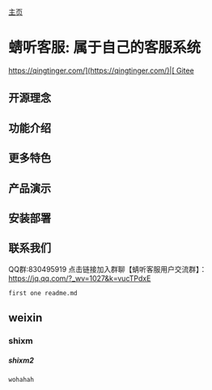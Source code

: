 [主页](https://qingtinger.com/)　
# 蜻听客服: 属于自己的客服系统

[https://qingtinger.com/](https://qingtinger.com/)|[ Gitee](https://gitee.com/qianyuanshenke/simple-qingting)



## 开源理念

## 功能介绍

## 更多特色

## 产品演示

## 安装部署

## 联系我们
QQ群:830495919
点击链接加入群聊【蜻听客服用户交流群】：https://jq.qq.com/?_wv=1027&k=vucTPdxE

```
first one readme.md
```

## weixin
### shixm
##### shixm2

```
wohahah
```


